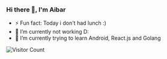 ### Hi there 👋, I'm Aibar

- ⚡ Fun fact: Today i don't had lunch :)
- 🔭 I’m currently not working D:
- 🌱 I’m currently trying to learn Android, React.js and Golang 
<!--
![Aibar's GitHub stats](https://github-readme-stats.vercel.app/api?username=IkayevAibar&show_icons=true&theme=chartreuse-dark)

**IkayevAibar/IkayevAibar** is a ✨ _special_ ✨ repository because its `README.md` (this file) appears on your GitHub profile.

Here are some ideas to get you started:

- 👯 I’m looking to collaborate on ...
- 🤔 I’m looking for help with ...
- 💬 Ask me about ...
- 📫 How to reach me: ...
- 😄 Pronouns: ...

-->
![Visitor Count](https://profile-counter.glitch.me/IkayevAibar/count.svg)

